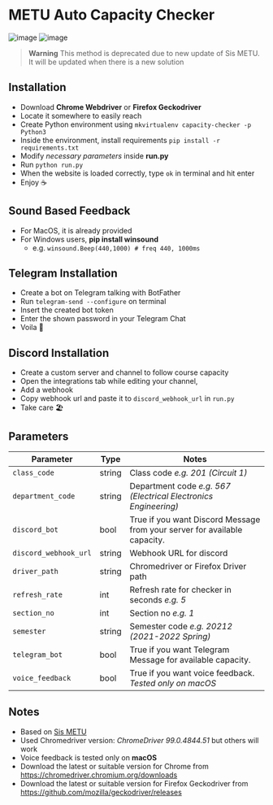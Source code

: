 # METU Auto Capacity Checker

![image](https://img.shields.io/badge/Python-FFD43B?style=for-the-badge&logo=python&logoColor=blue)
![image](https://img.shields.io/badge/Selenium-43B02A?style=for-the-badge&logo=Selenium&logoColor=white)

> **Warning**
> This method is deprecated due to new update of Sis METU. It will be updated when there is a new solution

## Installation

- Download **Chrome Webdriver** or **Firefox Geckodriver**
- Locate it somewhere to easily reach
- Create Python environment using ```mkvirtualenv capacity-checker -p Python3```
- Inside the environment, install requirements ```pip install -r requirements.txt```
- Modify _necessary parameters_ inside **run.py**
- Run ```python run.py```
- When the website is loaded correctly, type ```ok``` in terminal and hit enter
- Enjoy ☕️

## Sound Based Feedback
- For MacOS, it is already provided
- For Windows users, **pip install winsound**
  - e.g. ```winsound.Beep(440,1000) # freq 440, 1000ms ```

## Telegram Installation

- Create a bot on Telegram talking with BotFather
- Run ```telegram-send --configure``` on terminal
- Insert the created bot token
- Enter the shown password in your Telegram Chat
- Voila 🎉

## Discord Installation

- Create a custom server and channel to follow course capacity
- Open the integrations tab while editing your channel,
- Add a webhook
- Copy webhook url and paste it to  ```discord_webhook_url``` in ```run.py```
- Take care 🏖

## Parameters

| Parameter                 | Type   | Notes                                                                     |
|---------------------------|--------|---------------------------------------------------------------------------|
| ```class_code```          | string | Class code  _e.g. 201 (Circuit 1)_                                        |
| ```department_code```     | string | Department code _e.g. 567 (Electrical Electronics Engineering)_           |
| ```discord_bot```         | bool   | True if you want Discord Message from your server for available capacity. |
| ```discord_webhook_url``` | string | Webhook URL for discord                                                   |
| ```driver_path```         | string | Chromedriver or Firefox Driver path                                       |
| ```refresh_rate```        | int    | Refresh rate for checker in seconds _e.g. 5_                              |
| ```section_no```          | int    | Section no _e.g. 1_                                                       |
| ```semester```            | string | Semester code _e.g. 20212 (2021-2022 Spring)_                             |
| ```telegram_bot```        | bool   | True if you want Telegram Message for available capacity.                 |
| ```voice_feedback```      | bool   | True if you want voice feedback. _Tested only on macOS_                   |

## Notes

- Based on [Sis METU](http://sis.metu.edu.tr/)
- Used Chromedriver version: _ChromeDriver 99.0.4844.51_ but others will work
- Voice feedback is tested only on **macOS**
- Download the latest or suitable version for Chrome from https://chromedriver.chromium.org/downloads
- Download the latest or suitable version for Firefox Geckodriver from https://github.com/mozilla/geckodriver/releases

